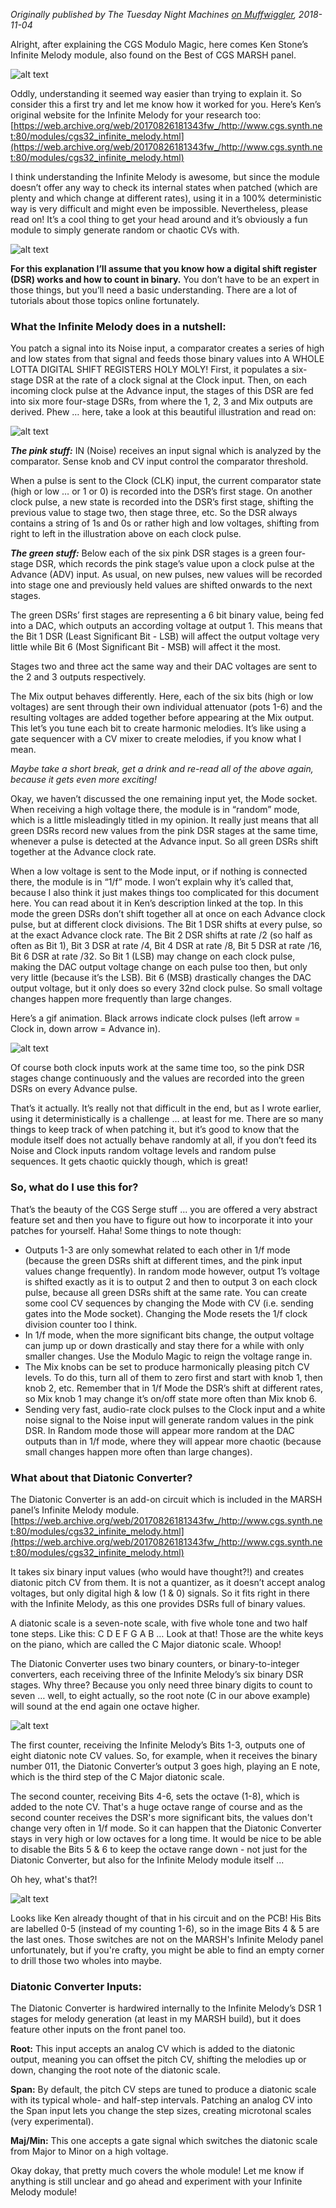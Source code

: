 _Originally published by The Tuesday Night Machines [on Muffwiggler](https://www.muffwiggler.com/forum/viewtopic.php?t=209006&highlight=), 2018-11-04_

Alright, after explaining the CGS Modulo Magic, here comes Ken Stone’s Infinite Melody module, also found on the Best of CGS MARSH panel.

![alt text](https://raw.githubusercontent.com/TuesdayNightMachines/CGS-Serge-Modular-Synth/master/CGS%20Infinite%20Melody/images/CGS_Infinite_Melody_001.jpg "")

Oddly, understanding it seemed way easier than trying to explain it. So consider this a first try and let me know how it worked for you. Here’s Ken’s original website for the Infinite Melody for your research too:
[https://web.archive.org/web/20170826181343fw_/http://www.cgs.synth.net:80/modules/cgs32_infinite_melody.html](https://web.archive.org/web/20170826181343fw_/http://www.cgs.synth.net:80/modules/cgs32_infinite_melody.html)

I think understanding the Infinite Melody is awesome, but since the module doesn’t offer any way to check its internal states when patched (which are plenty and which change at different rates), using it in a 100% deterministic way is very difficult and might even be impossible. Nevertheless, please read on! It’s a cool thing to get your head around and it’s obviously a fun module to simply generate random or chaotic CVs with.


![alt text](https://raw.githubusercontent.com/TuesdayNightMachines/CGS-Serge-Modular-Synth/master/CGS%20Infinite%20Melody/images/CGS_Infinite_Melody_002.jpg "")

**For this explanation I’ll assume that you know how a digital shift register (DSR) works and how to count in binary.** You don’t have to be an expert in those things, but you’ll need a basic understanding. There are a lot of tutorials about those topics online fortunately.

### What the Infinite Melody does in a nutshell:
You patch a signal into its Noise input, a comparator creates a series of high and low states from that signal and feeds those binary values into A WHOLE LOTTA DIGITAL SHIFT REGISTERS HOLY MOLY! First, it populates a six-stage DSR at the rate of a clock signal at the Clock input. Then, on each incoming clock pulse at the Advance input, the stages of this DSR are fed into six more four-stage DSRs, from where the 1, 2, 3 and Mix outputs are derived. Phew … here, take a look at this beautiful illustration and read on:


![alt text](https://raw.githubusercontent.com/TuesdayNightMachines/CGS-Serge-Modular-Synth/master/CGS%20Infinite%20Melody/images/CGS_Infinite_Melody_003.jpg "")

***The pink stuff:***
IN (Noise) receives an input signal which is analyzed by the comparator. Sense knob and CV input control the comparator threshold.

When a pulse is sent to the Clock (CLK) input, the current comparator state (high or low … or 1 or 0) is recorded into the DSR’s first stage. On another clock pulse, a new state is recorded into the DSR’s first stage, shifting the previous value to stage two, then stage three, etc. So the DSR always contains a string of 1s and 0s or rather high and low voltages, shifting from right to left in the illustration above on each clock pulse.

***The green stuff:***
Below each of the six pink DSR stages is a green four-stage DSR, which records the pink stage’s value upon a clock pulse at the Advance (ADV) input. As usual, on new pulses, new values will be recorded into stage one and previously held values are shifted onwards to the next stages.

The green DSRs’ first stages are representing a 6 bit binary value, being fed into a DAC, which outputs an according voltage at output 1. This means that the Bit 1 DSR (Least Significant Bit - LSB) will affect the output voltage very little while Bit 6 (Most Significant Bit - MSB) will affect it the most.

Stages two and three act the same way and their DAC voltages are sent to the 2 and 3 outputs respectively.

The Mix output behaves differently. Here, each of the six bits (high or low voltages) are sent through their own individual attenuator (pots 1-6) and the resulting voltages are added together before appearing at the Mix output. This let’s you tune each bit to create harmonic melodies. It’s like using a gate sequencer with a CV mixer to create melodies, if you know what I mean.


_Maybe take a short break, get a drink and re-read all of the above again, because it gets even more exciting!_


Okay, we haven’t discussed the one remaining input yet, the Mode socket. When receiving a high voltage there, the module is in “random” mode, which is a little misleadingly titled in my opinion. It really just means that all green DSRs record new values from the pink DSR stages at the same time, whenever a pulse is detected at the Advance input. So all green DSRs shift together at the Advance clock rate.

When a low voltage is sent to the Mode input, or if nothing is connected there, the module is in “1/f” mode. I won’t explain why it’s called that, because I also think it just makes things too complicated for this document here. You can read about it in Ken’s description linked at the top. In this mode the green DSRs don’t shift together all at once on each Advance clock pulse, but at different clock divisions. The Bit 1 DSR shifts at every pulse, so at the exact Advance clock rate. The Bit 2 DSR shifts at rate /2 (so half as often as Bit 1), Bit 3 DSR at rate /4, Bit 4 DSR at rate /8, Bit 5 DSR at rate /16, Bit 6 DSR at rate /32. So Bit 1 (LSB) may change on each clock pulse, making the DAC output voltage change on each pulse too then, but only very little (because it’s the LSB). Bit 6 (MSB) drastically changes the DAC output voltage, but it only does so every 32nd clock pulse. So small voltage changes happen more frequently than large changes.

Here’s a gif animation. Black arrows indicate clock pulses (left arrow = Clock in, down arrow = Advance in).

![alt text](https://raw.githubusercontent.com/TuesdayNightMachines/CGS-Serge-Modular-Synth/master/CGS%20Infinite%20Melody/images/CGS_Infinite_Melody_004.gif "")

Of course both clock inputs work at the same time too, so the pink DSR stages change continuously and the values are recorded into the green DSRs on every Advance pulse.

That’s it actually. It’s really not that difficult in the end, but as I wrote earlier, using it deterministically is a challenge … at least for me. There are so many things to keep track of when patching it, but it’s good to know that the module itself does not actually behave randomly at all, if you don’t feed its Noise and Clock inputs random voltage levels and random pulse sequences. It gets chaotic quickly though, which is great!

### So, what do I use this for?
That’s the beauty of the CGS Serge stuff ... you are offered a very abstract feature set and then you have to figure out how to incorporate it into your patches for yourself. Haha! Some things to note though:

- Outputs 1-3 are only somewhat related to each other in 1/f mode (because the green DSRs shift at different times, and the pink input values change frequently). In random mode however, output 1’s voltage is shifted exactly as it is to output 2 and then to output 3 on each clock pulse, because all green DSRs shift at the same rate. You can create some cool CV sequences by changing the Mode with CV (i.e. sending gates into the Mode socket). Changing the Mode resets the 1/f clock division counter too I think.
- In 1/f mode, when the more significant bits change, the output voltage can jump up or down drastically and stay there for a while with only smaller changes. Use the Modulo Magic to reign the voltage range in.
- The Mix knobs can be set to produce harmonically pleasing pitch CV levels. To do this, turn all of them to zero first and start with knob 1, then knob 2, etc. Remember that in 1/f Mode the DSR’s shift at different rates, so Mix knob 1 may change it’s on/off state more often than Mix knob 6.
- Sending very fast, audio-rate clock pulses to the Clock input and a white noise signal to the Noise input will generate random values in the pink DSR. In Random mode those will appear more random at the DAC outputs than in 1/f mode, where they will appear more chaotic (because small changes happen more often than large changes).


### What about that Diatonic Converter?
The Diatonic Converter is an add-on circuit which is included in the MARSH panel’s Infinite Melody module.
[https://web.archive.org/web/20170826181343fw_/http://www.cgs.synth.net:80/modules/cgs32_infinite_melody.html](https://web.archive.org/web/20170826181343fw_/http://www.cgs.synth.net:80/modules/cgs32_infinite_melody.html)

It takes six binary input values (who would have thought?!) and creates diatonic pitch CV from them. It is not a quantizer, as it doesn’t accept analog voltages, but only digital high & low (1 & 0) signals. So it fits right in there with the Infinite Melody, as this one provides DSRs full of binary values.

A diatonic scale is a seven-note scale, with five whole tone and two half tone steps. Like this: C D E F G A B … Look at that! Those are the white keys on the piano, which are called the C Major diatonic scale. Whoop!

The Diatonic Converter uses two binary counters, or binary-to-integer converters, each receiving three of the Infinite Melody’s six binary DSR stages. Why three? Because you only need three binary digits to count to seven … well, to eight actually, so the root note (C in our above example) will sound at the end again one octave higher.

![alt text](https://raw.githubusercontent.com/TuesdayNightMachines/CGS-Serge-Modular-Synth/master/CGS%20Infinite%20Melody/images/CGS_Infinite_Melody_005.jpg "")

The first counter, receiving the Infinite Melody’s Bits 1-3, outputs one of eight diatonic note CV values. So, for example, when it receives the binary number 011, the Diatonic Converter’s output 3 goes high, playing an E note, which is the third step of the C Major diatonic scale.

The second counter, receiving Bits 4-6, sets the octave (1-8), which is added to the note CV. That's a huge octave range of course and as the second counter receives the DSR's more significant bits, the values don't change very often in 1/f mode. So it can happen that the Diatonic Converter stays in very high or low octaves for a long time. It would be nice to be able to disable the Bits 5 & 6 to keep the octave range down - not just for the Diatonic Converter, but also for the Infinite Melody module itself ...

Oh hey, what's that?!

![alt text](https://raw.githubusercontent.com/TuesdayNightMachines/CGS-Serge-Modular-Synth/master/CGS%20Infinite%20Melody/images/CGS_Infinite_Melody_006.png "")

Looks like Ken already thought of that in his circuit and on the PCB! His Bits are labelled 0-5 (instead of my counting 1-6), so in the image Bits 4 & 5 are the last ones. Those switches are not on the MARSH's Infinite Melody panel unfortunately, but if you're crafty, you might be able to find an empty corner to drill those two wholes into maybe.

### Diatonic Converter Inputs:
The Diatonic Converter is hardwired internally to the Infinite Melody’s DSR 1 stages for melody generation (at least in my MARSH build), but it does feature other inputs on the front panel too.

**Root:** This input accepts an analog CV which is added to the diatonic output, meaning you can offset the pitch CV, shifting the melodies up or down, changing the root note of the diatonic scale.

**Span:** By default, the pitch CV steps are tuned to produce a diatonic scale with its typical whole- and half-step intervals. Patching an analog CV into the Span input lets you change the step sizes, creating microtonal scales (very experimental).

**Maj/Min:** This one accepts a gate signal which switches the diatonic scale from Major to Minor on a high voltage.


Okay dokay, that pretty much covers the whole module! Let me know if anything is still unclear and go ahead and experiment with your Infinite Melody module!

